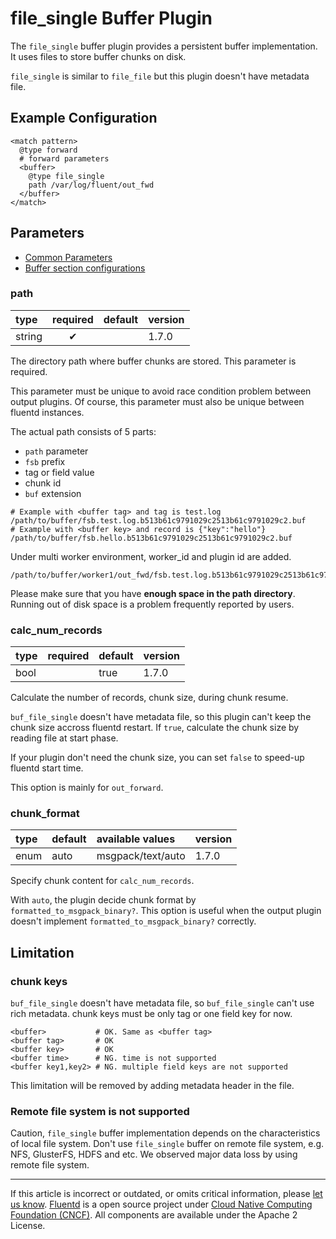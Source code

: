 # file_single Buffer Plugin

The `file_single` buffer plugin provides a persistent buffer implementation. It
uses files to store buffer chunks on disk.

`file_single` is similar to `file_file` but this plugin doesn't have metadata file.


## Example Configuration

```
<match pattern>
  @type forward
  # forward parameters
  <buffer>
    @type file_single
    path /var/log/fluent/out_fwd
  </buffer>
</match>
```


## Parameters

-   [Common Parameters](/configuration/plugin-common-parameters.md)
-   [Buffer section configurations](/configuration/buffer-section.md)


### path

| type   | required | default | version |
|:-------|:--------:|:--------|:--------|
| string |     ✔    |         |   1.7.0 |

The directory path where buffer chunks are stored. This parameter is required.

This parameter must be unique to avoid race condition problem between output plugins.
Of course, this parameter must also be unique between fluentd instances.

The actual path consists of 5 parts:

- `path` parameter
- `fsb` prefix
- tag or field value
- chunk id
- `buf` extension

```
# Example with <buffer tag> and tag is test.log
/path/to/buffer/fsb.test.log.b513b61c9791029c2513b61c9791029c2.buf
# Example with <buffer key> and record is {"key":"hello"}
/path/to/buffer/fsb.hello.b513b61c9791029c2513b61c9791029c2.buf
```

Under multi worker environment, worker_id and plugin id are added.

```
/path/to/buffer/worker1/out_fwd/fsb.test.log.b513b61c9791029c2513b61c9791029c2.buf
```

Please make sure that you have **enough space in the path directory**.
Running out of disk space is a problem frequently reported by users.


### calc_num_records

| type   | required | default | version |
|:-------|:--------:|:--------|:--------|
| bool   |          |   true  |   1.7.0 |

Calculate the number of records, chunk size, during chunk resume.

`buf_file_single` doesn't have metadata file, so
this plugin can't keep the chunk size accross fluentd restart.
If `true`, calculate the chunk size by reading file at start phase.

If your plugin don't need the chunk size,
you can set `false` to speed-up fluentd start time.

This option is mainly for `out_forward`.


### chunk\_format

| type | default | available values  | version |
|:-----|:--------|:------------------|:--------|
| enum | auto    | msgpack/text/auto | 1.7.0   |

Specify chunk content for `calc_num_records`.

With `auto`, the plugin decide chunk format by `formatted_to_msgpack_binary?`. This option is useful when the output plugin doesn't implement `formatted_to_msgpack_binary?` correctly.


## Limitation

### chunk keys

`buf_file_single` doesn't have metadata file, so `buf_file_single` can't use rich metadata.
chunk keys must be only tag or one field key for now.

```
<buffer>           # OK. Same as <buffer tag>
<buffer tag>       # OK
<buffer key>       # OK
<buffer time>      # NG. time is not supported
<buffer key1,key2> # NG. multiple field keys are not supported
```

This limitation will be removed by adding metadata header in the file.

### Remote file system is not supported

Caution, `file_single` buffer implementation depends on the characteristics of
local file system. Don't use `file_single` buffer on remote file system, e.g.
NFS, GlusterFS, HDFS and etc. We observed major data loss by using
remote file system.


------------------------------------------------------------------------

If this article is incorrect or outdated, or omits critical information, please [let us know](https://github.com/fluent/fluentd-docs-gitbook/issues?state=open).
[Fluentd](http://www.fluentd.org/) is a open source project under [Cloud Native Computing Foundation (CNCF)](https://cncf.io/). All components are available under the Apache 2 License.
